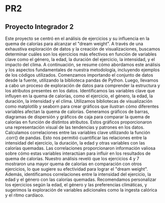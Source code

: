 # PR2
## Proyecto Integrador 2

Este proyecto se centró en el análisis de ejercicios y su influencia en la quema de calorías para alcanzar el "dream weight". A través de una exhaustiva exploración de datos y la creación de visualizaciones, buscamos determinar cuáles son los ejercicios más efectivos en función de variables clave como el género, la edad, la duración del ejercicio, la intensidad, y el impacto del clima. A continuación, se resume cómo abordamos este análisis y los aspectos fundamentales de nuestra metodología, incluyendo ejemplos de los códigos utilizados.
Comenzamos importando el conjunto de datos desde la fuente, utilizando la biblioteca pandas de Python. Luego, llevamos a cabo un proceso de exploración de datos para comprender la estructura y los atributos presentes en los datos. Identificamos las variables clave que influyen en la quema de calorías, como el ejercicio, el género, la edad, la duración, la intensidad y el clima.
Utilizamos bibliotecas de visualización como matplotlib y seaborn para crear gráficos que ilustran cómo diferentes variables afectan la quema de calorías. Generamos gráficos de barras, diagramas de dispersión y gráficos de caja para comparar la quema de calorías en función de distintos atributos. Estos gráficos proporcionaron una representación visual de las tendencias y patrones en los datos.
Calculamos correlaciones entre las variables clave utilizando la función .corr() de pandas. Esto nos permitió cuantificar las relaciones entre la intensidad del ejercicio, la duración, la edad y otras variables con las calorías quemadas. Las correlaciones proporcionaron información valiosa sobre cómo estas variables interactúan para influir en los resultados de quema de calorías.
Nuestro análisis reveló que los ejercicios 4 y 7 mostraron una mayor quema de calorías en comparación con otros ejercicios, lo que sugiere su efectividad para lograr el "dream weight". Además, identificamos correlaciones entre la intensidad del ejercicio, la edad y el género con las calorías quemadas. Recomendamos personalizar los ejercicios según la edad, el género y las preferencias climáticas, y sugerimos la exploración de variables adicionales como la ingesta calórica y el ritmo cardíaco.